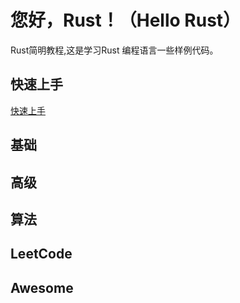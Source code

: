 # 您好，Rust！（Hello Rust）

Rust简明教程,这是学习Rust 编程语言一些样例代码。

## 快速上手

[快速上手](https://github.com/savechina/hello-rust/blob/master/docs/getting-started.md)

## 基础

## 高级

## 算法

## LeetCode

## Awesome 